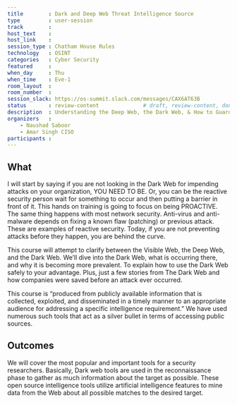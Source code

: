 ```yaml
---
title        : Dark and Deep Web Threat Intelligence Source
type         : user-session
track        :
host_text    :
host_link    :
session_type : Chatham House Rules
technology   : OSINT
categories   : Cyber Security
featured     :
when_day     : Thu
when_time    : Eve-1
room_layout  :
room_number  :
session_slack: https://os-summit.slack.com/messages/CAX6AT63B
status       : review-content              # draft, review-content, done
description  : Understanding the Deep Web, the Dark Web, & How to Guard Your Network and Sharing knowledge on Dark and Deep web Open Source Intelligence
organizers   :
    - Naushad Saboor
    - Amar Singh CISO
participants :
---
```


## What
I will start by saying if you are not looking in the Dark Web for impending attacks on your organization, YOU NEED TO BE. Or, you can be the reactive security person wait for something to occur and then putting a barrier in front of it. This hands on training is going to focus on being PROACTIVE. The same thing happens with most network security. Anti-virus and anti-malware depends on fixing a known flaw (patching) or previous attack. These are examples of reactive security. Today, if you are not preventing attacks before they happen, you are behind the curve.

This course will attempt to clarify between the Visible Web, the Deep Web, and the Dark Web. We’ll dive into the Dark Web, what is occurring there, and why it is becoming more prevalent. To explain how to use the Dark Web safely to your advantage. Plus, just a few stories from The Dark Web and how companies were saved before an attack ever occurred.

This course is “produced from publicly available information that is collected, exploited, and disseminated in a timely manner to an appropriate audience for addressing a specific intelligence requirement.” We have used numerous such tools that act as a silver bullet in terms of accessing public sources.

## Outcomes 

We will cover the most popular and important tools for a security researchers. Basically, Dark web tools are used in the reconnaissance phase to gather as much information about the target as possible. These open source intelligence tools utilize artificial intelligence features to mine data from the Web about all possible matches to the desired target.

